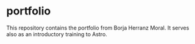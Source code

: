 # portfolio
This repository contains the portfolio from Borja Herranz Moral. It serves also as an introductory training to Astro.

